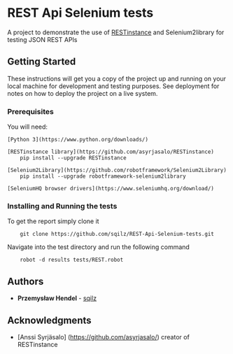 # REST Api Selenium tests

A project to demonstrate the use of [RESTinstance](https://github.com/asyrjasalo/RESTinstance) and Selenium2library for testing JSON REST APIs

## Getting Started

These instructions will get you a copy of the project up and running on your local machine for development and testing purposes.
See deployment for notes on how to deploy the project on a live system.

### Prerequisites

You will need:

```
[Python 3](https://www.python.org/downloads/)

[RESTinstance library](https://github.com/asyrjasalo/RESTinstance)
    pip install --upgrade RESTinstance

[Selenium2Library](https://github.com/robotframework/Selenium2Library)
    pip install --upgrade robotframework-selenium2library

[SeleniumHQ browser drivers](https://www.seleniumhq.org/download/)

```

### Installing and Running the tests

To get the report simply clone it

```
    git clone https://github.com/sqilz/REST-Api-Selenium-tests.git
```

Navigate into the test directory and run the following command

```
    robot -d results tests/REST.robot
```

## Authors

* **Przemysław Hendel** -  [sqilz](https://github.com/sqilz)

## Acknowledgments

* [Anssi Syrjäsalo] (https://github.com/asyrjasalo/) creator of RESTinstance

